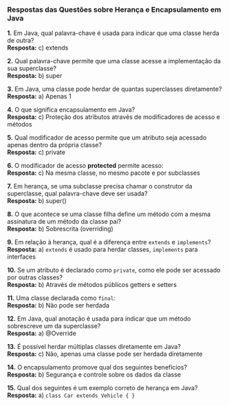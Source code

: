### Respostas das Questões sobre Herança e Encapsulamento em Java

**1.** Em Java, qual palavra-chave é usada para indicar que uma classe herda de outra?  
**Resposta:** c) extends

**2.** Qual palavra-chave permite que uma classe acesse a implementação da sua superclasse?  
**Resposta:** b) super

**3.** Em Java, uma classe pode herdar de quantas superclasses diretamente?  
**Resposta:** a) Apenas 1

**4.** O que significa encapsulamento em Java?  
**Resposta:** c) Proteção dos atributos através de modificadores de acesso e métodos

**5.** Qual modificador de acesso permite que um atributo seja acessado apenas dentro da própria classe?  
**Resposta:** c) private

**6.** O modificador de acesso **protected** permite acesso:  
**Resposta:** c) Na mesma classe, no mesmo pacote e por subclasses

**7.** Em herança, se uma subclasse precisa chamar o construtor da superclasse, qual palavra-chave deve ser usada?  
**Resposta:** b) super()

**8.** O que acontece se uma classe filha define um método com a mesma assinatura de um método da classe pai?  
**Resposta:** b) Sobrescrita (overriding)

**9.** Em relação à herança, qual é a diferença entre `extends` e `implements`?  
**Resposta:** a) `extends` é usado para herdar classes, `implements` para interfaces

**10.** Se um atributo é declarado como `private`, como ele pode ser acessado por outras classes?  
**Resposta:** b) Através de métodos públicos getters e setters

**11.** Uma classe declarada como `final`:  
**Resposta:** b) Não pode ser herdada

**12.** Em Java, qual anotação é usada para indicar que um método sobrescreve um da superclasse?  
**Resposta:** a) @Override

**13.** É possível herdar múltiplas classes diretamente em Java?  
**Resposta:** c) Não, apenas uma classe pode ser herdada diretamente

**14.** O encapsulamento promove qual dos seguintes benefícios?  
**Resposta:** b) Segurança e controle sobre os dados da classe

**15.** Qual dos seguintes é um exemplo correto de herança em Java?  
**Resposta:** a) `class Car extends Vehicle { }`
